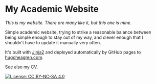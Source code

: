 # My Academic Website

*This is my website. There are many like it, but this one is mine.*

Simple academic website, trying to strike a reasonable balance between being simple enough to stay out of my way, and clever enough that I shouldn't have to update it manually very often.

It's built with [Jinja2](https://jinja.palletsprojects.com/en/stable/)
and deployed automatically by GitHub pages to
[hugoheagren.com](https://hugoheagren.com).

See also my [CV](https://github.com/Hugo-Heagren/CV).

[![License: CC BY-NC-SA
4.0](https://licensebuttons.net/l/by-nc-sa/4.0/80x15.png)](https://creativecommons.org/licenses/by-nc-sa/4.0/)
